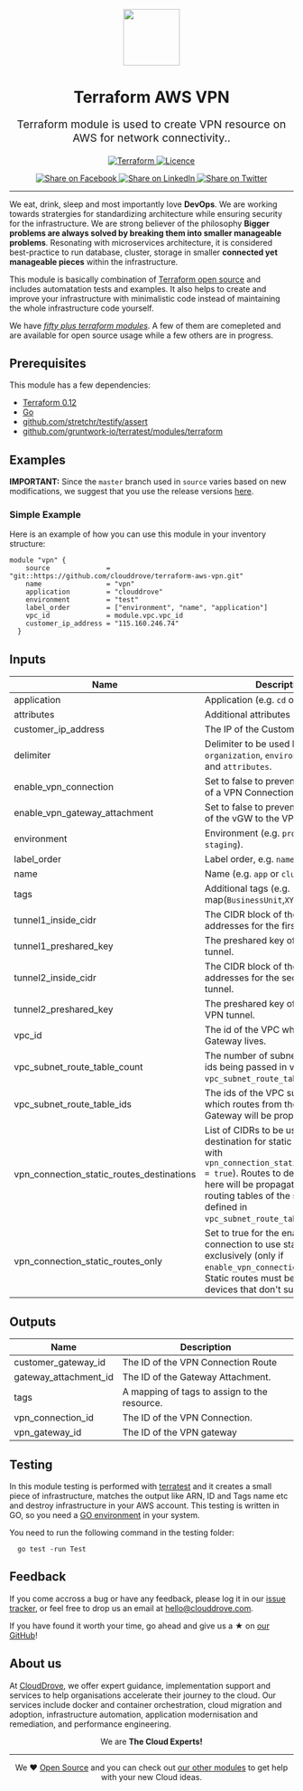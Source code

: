 <!-- This file was automatically generated by the `geine`. Make all changes to `README.yaml` and run `make readme` to rebuild this file. -->

<p align="center"> <img src="https://user-images.githubusercontent.com/50652676/62349836-882fef80-b51e-11e9-99e3-7b974309c7e3.png" width="100" height="100"></p>


<h1 align="center">
    Terraform AWS VPN
</h1>

<p align="center" style="font-size: 1.2rem;">
    Terraform module is used to create VPN resource on AWS for network connectivity..
     </p>

<p align="center">

<a href="https://www.terraform.io">
  <img src="https://img.shields.io/badge/Terraform-v0.12-green" alt="Terraform">
</a>
<a href="LICENSE.md">
  <img src="https://img.shields.io/badge/License-MIT-blue.svg" alt="Licence">
</a>


</p>
<p align="center">

<a href='https://facebook.com/sharer/sharer.php?u=https://github.com/clouddrove/terraform-aws-vpn'>
  <img title="Share on Facebook" src="https://user-images.githubusercontent.com/50652676/62817743-4f64cb80-bb59-11e9-90c7-b057252ded50.png" />
</a>
<a href='https://www.linkedin.com/shareArticle?mini=true&title=Terraform+AWS+VPN&url=https://github.com/clouddrove/terraform-aws-vpn'>
  <img title="Share on LinkedIn" src="https://user-images.githubusercontent.com/50652676/62817742-4e339e80-bb59-11e9-87b9-a1f68cae1049.png" />
</a>
<a href='https://twitter.com/intent/tweet/?text=Terraform+AWS+VPN&url=https://github.com/clouddrove/terraform-aws-vpn'>
  <img title="Share on Twitter" src="https://user-images.githubusercontent.com/50652676/62817740-4c69db00-bb59-11e9-8a79-3580fbbf6d5c.png" />
</a>

</p>
<hr>


We eat, drink, sleep and most importantly love **DevOps**. We are working towards stratergies for standardizing architecture while ensuring security for the infrastructure. We are strong believer of the philosophy <b>Bigger problems are always solved by breaking them into smaller manageable problems</b>. Resonating with microservices architecture, it is considered best-practice to run database, cluster, storage in smaller <b>connected yet manageable pieces</b> within the infrastructure.

This module is basically combination of [Terraform open source](https://www.terraform.io/) and includes automatation tests and examples. It also helps to create and improve your infrastructure with minimalistic code instead of maintaining the whole infrastructure code yourself.

We have [*fifty plus terraform modules*][terraform_modules]. A few of them are comepleted and are available for open source usage while a few others are in progress.




## Prerequisites

This module has a few dependencies:

- [Terraform 0.12](https://learn.hashicorp.com/terraform/getting-started/install.html)
- [Go](https://golang.org/doc/install)
- [github.com/stretchr/testify/assert](https://github.com/stretchr/testify)
- [github.com/gruntwork-io/terratest/modules/terraform](https://github.com/gruntwork-io/terratest)







## Examples


**IMPORTANT:** Since the `master` branch used in `source` varies based on new modifications, we suggest that you use the release versions [here](https://github.com/clouddrove/terraform-aws-vpn/releases).


### Simple Example
Here is an example of how you can use this module in your inventory structure:
  ```hcl
  module "vpn" {
      source              = "git::https://github.com/clouddrove/terraform-aws-vpn.git"
      name                = "vpn"
      application         = "clouddrove"
      environment         = "test"
      label_order         = ["environment", "name", "application"]
      vpc_id              = module.vpc.vpc_id
      customer_ip_address = "115.160.246.74"
    }
  ```






## Inputs

| Name | Description | Type | Default | Required |
|------|-------------|:----:|:-----:|:-----:|
| application | Application (e.g. `cd` or `clouddrove`). | string | `` | no |
| attributes | Additional attributes (e.g. `1`). | list | `<list>` | no |
| customer_ip_address | The IP of the Customer Gateway. | string | - | yes |
| delimiter | Delimiter to be used between `organization`, `environment`, `name` and `attributes`. | string | `-` | no |
| enable_vpn_connection | Set to false to prevent the creation of a VPN Connection. | bool | `true` | no |
| enable_vpn_gateway_attachment | Set to false to prevent attachment of the vGW to the VPC | bool | `true` | no |
| environment | Environment (e.g. `prod`, `dev`, `staging`). | string | `` | no |
| label_order | Label order, e.g. `name`,`application`. | list | `<list>` | no |
| name | Name  (e.g. `app` or `cluster`). | string | `` | no |
| tags | Additional tags (e.g. map(`BusinessUnit`,`XYZ`). | map | `<map>` | no |
| tunnel1_inside_cidr | The CIDR block of the inside IP addresses for the first VPN tunnel. | string | `` | no |
| tunnel1_preshared_key | The preshared key of the first VPN tunnel. | string | `` | no |
| tunnel2_inside_cidr | The CIDR block of the inside IP addresses for the second VPN tunnel. | string | `` | no |
| tunnel2_preshared_key | The preshared key of the second VPN tunnel. | string | `` | no |
| vpc_id | The id of the VPC where the VPN Gateway lives. | string | - | yes |
| vpc_subnet_route_table_count | The number of subnet route table ids being passed in via `vpc_subnet_route_table_ids`. | string | `0` | no |
| vpc_subnet_route_table_ids | The ids of the VPC subnets for which routes from the VPN Gateway will be propagated. | list(string) | `<list>` | no |
| vpn_connection_static_routes_destinations | List of CIDRs to be used as destination for static routes (used with `vpn_connection_static_routes_only = true`). Routes to destinations set here will be propagated to the routing tables of the subnets defined in `vpc_subnet_route_table_ids`. | list(string) | `<list>` | no |
| vpn_connection_static_routes_only | Set to true for the enabled VPN connection to use static routes exclusively (only if `enable_vpn_connection = true`). Static routes must be used for devices that don't support BGP. | bool | `false` | no |

## Outputs

| Name | Description |
|------|-------------|
| customer_gateway_id | The ID of the VPN Connection Route |
| gateway_attachment_id | The ID of the Gateway Attachment. |
| tags | A mapping of tags to assign to the resource. |
| vpn_connection_id | The ID of the VPN Connection. |
| vpn_gateway_id | The ID of the VPN gateway |




## Testing
In this module testing is performed with [terratest](https://github.com/gruntwork-io/terratest) and it creates a small piece of infrastructure, matches the output like ARN, ID and Tags name etc and destroy infrastructure in your AWS account. This testing is written in GO, so you need a [GO environment](https://golang.org/doc/install) in your system.

You need to run the following command in the testing folder:
```hcl
  go test -run Test
```



## Feedback
If you come accross a bug or have any feedback, please log it in our [issue tracker](https://github.com/clouddrove/terraform-aws-vpn/issues), or feel free to drop us an email at [hello@clouddrove.com](mailto:hello@clouddrove.com).

If you have found it worth your time, go ahead and give us a ★ on [our GitHub](https://github.com/clouddrove/terraform-aws-vpn)!

## About us

At [CloudDrove][website], we offer expert guidance, implementation support and services to help organisations accelerate their journey to the cloud. Our services include docker and container orchestration, cloud migration and adoption, infrastructure automation, application modernisation and remediation, and performance engineering.

<p align="center">We are <b> The Cloud Experts!</b></p>
<hr />
<p align="center">We ❤️  <a href="https://github.com/clouddrove">Open Source</a> and you can check out <a href="https://github.com/clouddrove">our other modules</a> to get help with your new Cloud ideas.</p>

  [website]: https://clouddrove.com
  [github]: https://github.com/clouddrove
  [linkedin]: https://cpco.io/linkedin
  [twitter]: https://twitter.com/clouddrove/
  [email]: https://clouddrove.com/contact-us.html
  [terraform_modules]: https://github.com/clouddrove?utf8=%E2%9C%93&q=terraform-&type=&language=